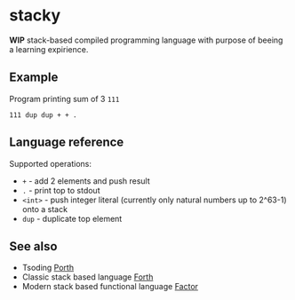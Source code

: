 # stacky

**WIP** stack-based compiled programming language with purpose of beeing a learning expirience.

## Example
Program printing sum of 3 `111`

```
111 dup dup + + .
```

## Language reference

Supported operations:
- `+` - add 2 elements and push result
- `.` - print top to stdout
- `<int>` - push integer literal (currently only natural numbers up to 2^63-1) onto a stack
- `dup` - duplicate top element

## See also

- Tsoding [Porth](https://github.com/tsoding/porth)
- Classic stack based language [Forth](https://en.wikipedia.org/wiki/Forth_(programming_language))
- Modern stack based functional language [Factor](https://en.wikipedia.org/wiki/Factor_(programming_language))
